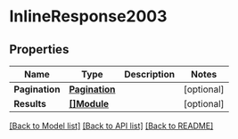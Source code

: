 # InlineResponse2003

## Properties

Name | Type | Description | Notes
------------ | ------------- | ------------- | -------------
**Pagination** | [**Pagination**](Pagination.md) |  | [optional] 
**Results** | [**[]Module**](Module.md) |  | [optional] 

[[Back to Model list]](../README.md#documentation-for-models) [[Back to API list]](../README.md#documentation-for-api-endpoints) [[Back to README]](../README.md)


